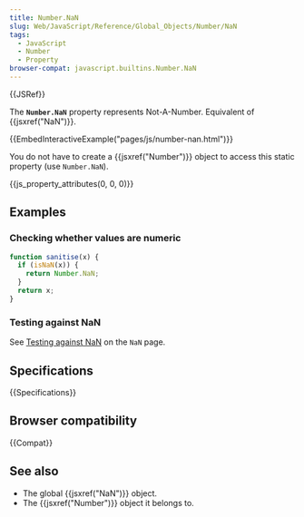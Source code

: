 ```yaml
---
title: Number.NaN
slug: Web/JavaScript/Reference/Global_Objects/Number/NaN
tags:
  - JavaScript
  - Number
  - Property
browser-compat: javascript.builtins.Number.NaN
---
```

{{JSRef}}

The **`Number.NaN`** property represents Not-A-Number. Equivalent of
{{jsxref("NaN")}}.

{{EmbedInteractiveExample("pages/js/number-nan.html")}}

You do not have to create a {{jsxref("Number")}} object to access this
static property (use `Number.NaN`).

{{js_property_attributes(0, 0, 0)}}

## Examples

### Checking whether values are numeric

```js
function sanitise(x) {
  if (isNaN(x)) {
    return Number.NaN;
  }
  return x;
}
```

### Testing against NaN

See
[Testing against NaN](/en-US/docs/Web/JavaScript/Reference/Global_Objects/NaN#testing_against_nan)
on the `NaN` page.

## Specifications

{{Specifications}}

## Browser compatibility

{{Compat}}

## See also

*   The global {{jsxref("NaN")}} object.
*   The {{jsxref("Number")}} object it belongs to.
